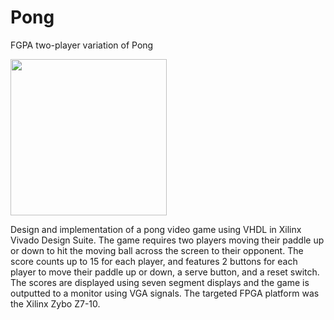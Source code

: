 # Pong
FGPA two-player variation of Pong   

<img src="https://user-images.githubusercontent.com/51766769/103564242-2c446580-4e8c-11eb-89e2-dc7322768dee.gif" width="250">   

Design and implementation of a pong video game using VHDL in Xilinx Vivado Design Suite. The game requires two players moving their paddle up or down to hit the moving ball across the screen to their opponent. The score counts up to 15 for each player, and features 2 buttons for each player to move their paddle up or down, a serve button, and a reset switch. The scores are displayed using seven segment displays and the game is outputted to a monitor using VGA signals. The targeted FPGA platform was the Xilinx Zybo Z7-10.
